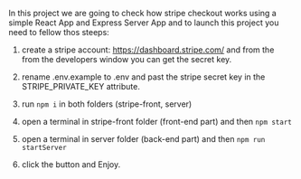 In this project we are going to check how stripe checkout works using a simple React App and Express Server App and to launch this project you need to fellow thos steeps:

1) create a stripe account: https://dashboard.stripe.com/ and from the from the developers window you can get the secret key.

2) rename .env.example to .env and past the stripe secret key in the STRIPE_PRIVATE_KEY attribute.

3) run `npm i` in both folders (stripe-front, server)

4) open a terminal in stripe-front folder (front-end part) and then `npm start`

5) open a terminal in server folder (back-end part) and then `npm run startServer`

6) click the button and Enjoy.
